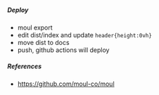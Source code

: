 ##### Deploy
- moul export
- edit dist/index and update `header{height:0vh}`
- move dist to docs
- push, github actions will deploy

##### References
- https://github.com/moul-co/moul

